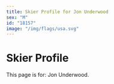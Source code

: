 ```yaml
---
title: Skier Profile for Jon Underwood
sex: "M"
id: "18157"
image: "/img/flags/usa.svg" 
---
```


# Skier Profile

This page is for: Jon Underwood.
    